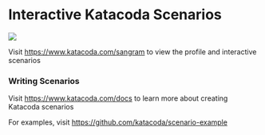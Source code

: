 # Interactive Katacoda Scenarios

[![](http://shields.katacoda.com/katacoda/sangram/count.svg)](https://www.katacoda.com/sangram "Get your profile on Katacoda.com")

Visit https://www.katacoda.com/sangram to view the profile and interactive scenarios

### Writing Scenarios
Visit https://www.katacoda.com/docs to learn more about creating Katacoda scenarios

For examples, visit https://github.com/katacoda/scenario-example
